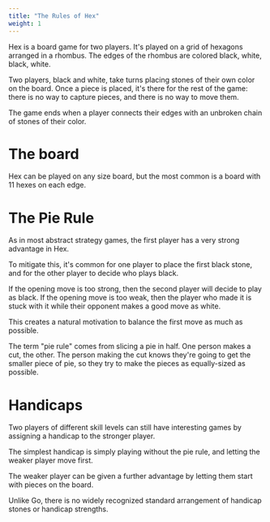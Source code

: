 ```yaml
---
title: "The Rules of Hex"
weight: 1
---
```


Hex is a board game for two players. It's played on a grid of hexagons arranged in a rhombus. The edges of the rhombus are colored black, white, black, white.

Two players, black and white, take turns placing stones of their own color on the board. Once a piece is placed, it's there for the rest of the game: there is no way to capture pieces, and there is no way to move them.

<script type="application/json">
{
    "size": 5,
    "initialTurn": 0,
    "moves": ["c2", "d2", "c4", "c3", "b4", "e3", "d5", "e5", "e4", "d4", "c5", "a4", "a5"]
}
</script>

The game ends when a player connects their edges with an unbroken chain of stones of their color.

# The board

Hex can be played on any size board, but the most common is a board with 11 hexes on each edge.

# The Pie Rule

As in most abstract strategy games, the first player has a very strong advantage in Hex.

To mitigate this, it's common for one player to place the first black stone, and for the other player to decide who plays black.

If the opening move is too strong, then the second player will decide to play as black. If the opening move is too weak, then the player who made it is stuck with it while their opponent makes a good move as white.

This creates a natural motivation to balance the first move as much as possible.

The term "pie rule" comes from slicing a pie in half. One person makes a cut, the other. The person making the cut knows they're going to get the smaller piece of pie, so they try to make the pieces as equally-sized as possible.

# Handicaps

Two players of different skill levels can still have interesting games by assigning a handicap to the stronger player.

The simplest handicap is simply playing without the pie rule, and letting the weaker player move first.

The weaker player can be given a further advantage by letting them start with pieces on the board.

Unlike Go, there is no widely recognized standard arrangement of handicap stones or handicap strengths.

